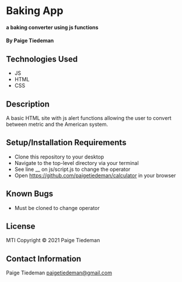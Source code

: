 # Baking App

#### a baking converter using js functions

#### By Paige Tiedeman

## Technologies Used

* JS
* HTML
* CSS

## Description

A basic HTML site with js alert functions allowing the user to convert between metric and the American system. 

## Setup/Installation Requirements

* Clone this repository to your desktop
* Navigate to the top-level directory via your terminal
* See line __ on js/script.js to change the operator 
* Open https://github.com/paigetiedeman/calculator in your browser

## Known Bugs

* Must be cloned to change operator


## License

MTI
Copyright © 2021 Paige Tiedeman

## Contact Information
Paige Tiedeman paigetiedeman@gmail.com